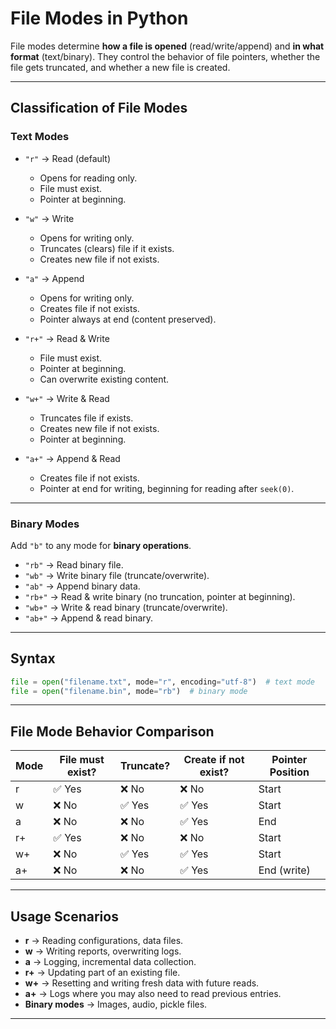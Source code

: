 # File Modes in Python 

File modes determine **how a file is opened** (read/write/append) and **in what format** (text/binary). They control the behavior of file pointers, whether the file gets truncated, and whether a new file is created.

---

## Classification of File Modes

### Text Modes

* `"r"` → Read (default)

  * Opens for reading only.
  * File must exist.
  * Pointer at beginning.

* `"w"` → Write

  * Opens for writing only.
  * Truncates (clears) file if it exists.
  * Creates new file if not exists.

* `"a"` → Append

  * Opens for writing only.
  * Creates file if not exists.
  * Pointer always at end (content preserved).

* `"r+"` → Read & Write

  * File must exist.
  * Pointer at beginning.
  * Can overwrite existing content.

* `"w+"` → Write & Read

  * Truncates file if exists.
  * Creates new file if not exists.
  * Pointer at beginning.

* `"a+"` → Append & Read

  * Creates file if not exists.
  * Pointer at end for writing, beginning for reading after `seek(0)`.

---

### Binary Modes

Add `"b"` to any mode for **binary operations**.

* `"rb"` → Read binary file.
* `"wb"` → Write binary file (truncate/overwrite).
* `"ab"` → Append binary data.
* `"rb+"` → Read & write binary (no truncation, pointer at beginning).
* `"wb+"` → Write & read binary (truncate/overwrite).
* `"ab+"` → Append & read binary.

---

## Syntax

```python
file = open("filename.txt", mode="r", encoding="utf-8")  # text mode
file = open("filename.bin", mode="rb")  # binary mode
```

---

## File Mode Behavior Comparison

| Mode | File must exist? | Truncate? | Create if not exist? | Pointer Position |
| ---- | ---------------- | --------- | -------------------- | ---------------- |
| r    | ✅ Yes            | ❌ No      | ❌ No                 | Start            |
| w    | ❌ No             | ✅ Yes     | ✅ Yes                | Start            |
| a    | ❌ No             | ❌ No      | ✅ Yes                | End              |
| r+   | ✅ Yes            | ❌ No      | ❌ No                 | Start            |
| w+   | ❌ No             | ✅ Yes     | ✅ Yes                | Start            |
| a+   | ❌ No             | ❌ No      | ✅ Yes                | End (write)      |

---

## Usage Scenarios

* **r** → Reading configurations, data files.
* **w** → Writing reports, overwriting logs.
* **a** → Logging, incremental data collection.
* **r+** → Updating part of an existing file.
* **w+** → Resetting and writing fresh data with future reads.
* **a+** → Logs where you may also need to read previous entries.
* **Binary modes** → Images, audio, pickle files.

---
